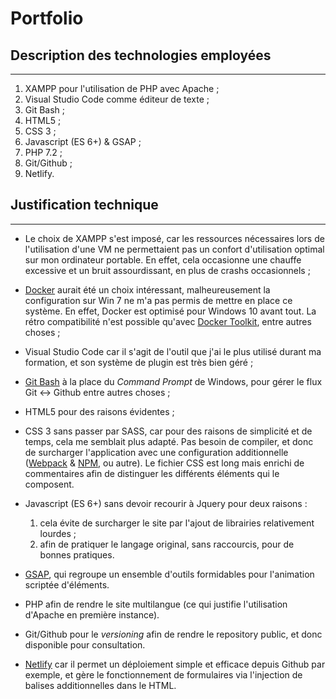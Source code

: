 # Portfolio

## Description des technologies employées

---

1. XAMPP pour l'utilisation de PHP avec Apache ;
2. Visual Studio Code comme éditeur de texte ;
3. Git Bash ;
4. HTML5 ;
5. CSS 3 ;
6. Javascript (ES 6+) & GSAP ;
7. PHP 7.2 ;
8. Git/Github ;
9. Netlify.

## Justification technique

---

- Le choix de XAMPP s'est imposé, car les ressources nécessaires lors de l'utilisation d'une VM ne permettaient pas un confort d'utilisation optimal sur mon ordinateur portable. En effet, cela occasionne une chauffe excessive et un bruit assourdissant, en plus de crashs occasionnels ;

- [Docker](https://www.docker.com/) aurait été un choix intéressant, malheureusement la configuration sur Win 7 ne m'a pas permis de mettre en place ce système. En effet, Docker est optimisé pour Windows 10 avant tout. La rétro compatibilité n'est possible qu'avec [Docker Toolkit](https://docs.docker.com/toolbox/toolbox_install_windows/), entre autres choses ;

- Visual Studio Code car il s'agit de l'outil que j'ai le plus utilisé durant ma formation, et son système de plugin est très bien géré ;

- [Git Bash](https://gitforwindows.org/) à la place du _Command Prompt_ de Windows, pour gérer le flux Git <-> Github entre autres choses ;

- HTML5 pour des raisons évidentes ;

- CSS 3 sans passer par SASS, car pour des raisons de simplicité et de temps, cela me semblait plus adapté. Pas besoin de compiler, et donc de surcharger l'application avec une configuration additionnelle ([Webpack](https://webpack.js.org/) & [NPM](https://www.npmjs.com/), ou autre).
  Le fichier CSS est long mais enrichi de commentaires afin de distinguer les différents éléments qui le composent.

- Javascript (ES 6+) sans devoir recourir à Jquery pour deux raisons :

  1. cela évite de surcharger le site par l'ajout de librairies relativement lourdes ;
  2. afin de pratiquer le langage original, sans raccourcis, pour de bonnes pratiques.

- [GSAP](https://greensock.com/gsap/), qui regroupe un ensemble d'outils formidables pour l'animation scriptée d'éléments.

- PHP afin de rendre le site multilangue (ce qui justifie l'utilisation d'Apache en première instance).

- Git/Github pour le _versioning_ afin de rendre le repository public, et donc disponible pour consultation.

- [Netlify](https://www.netlify.com/) car il permet un déploiement simple et efficace depuis Github par exemple, et gère le fonctionnement de formulaires via l'injection de balises additionnelles dans le HTML.
